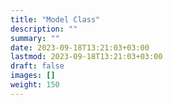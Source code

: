 ```yaml
---
title: "Model Class"
description: ""
summary: ""
date: 2023-09-18T13:21:03+03:00
lastmod: 2023-09-18T13:21:03+03:00
draft: false
images: []
weight: 150
---
```

